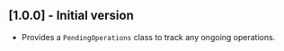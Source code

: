 ## [1.0.0] - Initial version

- Provides a `PendingOperations` class to track any ongoing operations.
